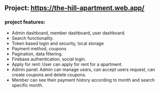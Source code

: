 ## Project: https://the-hill-apartment.web.app/

### project features:
+ Admin dashboard, member dashboard, user dashboard.
+ Search functionality.
+ Token based login and security, local storage
+ Payment method, coupons
+ Pagination, data filtering.
+ Firebase authentication, social login.
+ Apply for rent: User can apply for rent for a apartment.
+ Admin panel: Admin can manage users, can accept users request, can create coupons and delete coupons.
+ Member can see their payment history according to month and search specific month.


